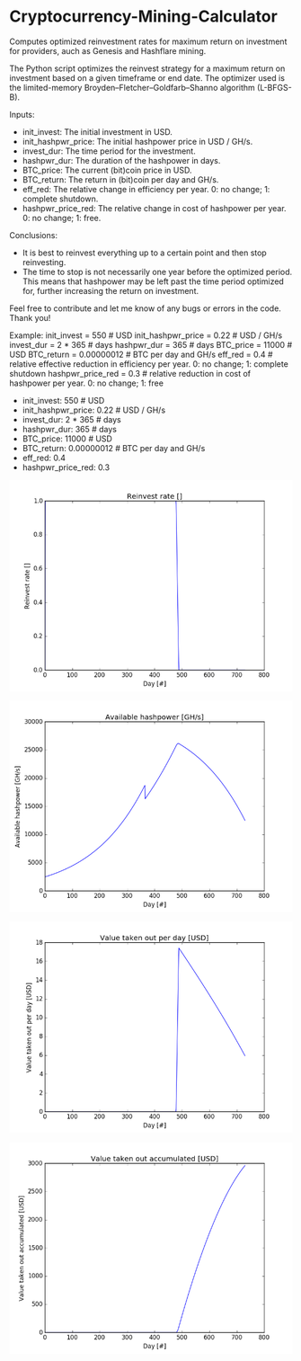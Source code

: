 # Cryptocurrency-Mining-Calculator
Computes optimized reinvestment rates for maximum return on investment for providers, auch as Genesis and Hashflare mining.

The Python script optimizes the reinvest strategy for a maximum return on investment based on a given timeframe or end date. The optimizer used is the limited-memory Broyden–Fletcher–Goldfarb–Shanno algorithm (L-BFGS-B).

Inputs:
* init_invest: The initial investment in USD.
* init_hashpwr_price: The initial hashpower price in USD / GH/s.
* invest_dur: The time period for the investment.
* hashpwr_dur: The duration of the hashpower in days.
* BTC_price: The current (bit)coin price in USD.
* BTC_return: The return in (bit)coin per day and GH/s.
* eff_red: The relative change in efficiency per year. 0: no change; 1: complete shutdown.
* hashpwr_price_red: The relative change in cost of hashpower per year. 0: no change; 1: free.

Conclusions:
* It is best to reinvest everything up to a certain point and then stop reinvesting.
* The time to stop is not necessarily one year before the optimized period. This means that hashpower may be left past the time period optimized for, further increasing the return on investment.

Feel free to contribute and let me know of any bugs or errors in the code. Thank you!

Example:
init_invest = 550 # USD
init_hashpwr_price = 0.22 # USD / GH/s
invest_dur = 2 * 365 # days
hashpwr_dur = 365 # days
BTC_price = 11000 # USD
BTC_return = 0.00000012 # BTC per day and GH/s
eff_red = 0.4 # relative effective reduction in efficiency per year. 0: no change; 1: complete shutdown
hashpwr_price_red = 0.3 # relative reduction in cost of hashpower per year. 0: no change; 1: free

* init_invest: 550 # USD
* init_hashpwr_price: 0.22 # USD / GH/s
* invest_dur: 2 * 365 # days
* hashpwr_dur: 365 # days
* BTC_price: 11000 # USD
* BTC_return: 0.00000012 # BTC per day and GH/s
* eff_red: 0.4
* hashpwr_price_red: 0.3

![alt text](https://github.com/itsmi/Cryptocurrency-Mining-Calculator/blob/master/example/1_reinvest_vs_day.png)

![alt text](https://github.com/itsmi/Cryptocurrency-Mining-Calculator/blob/master/example/2_hashpower_vs_day.png)

![alt text](https://github.com/itsmi/Cryptocurrency-Mining-Calculator/blob/master/example/3_USD_per_day_vs_day.png)

![alt text](https://github.com/itsmi/Cryptocurrency-Mining-Calculator/blob/master/example/4_USD_accumuated_vs_day.png)



